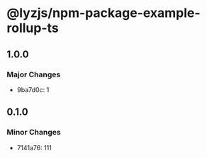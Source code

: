 # @lyzjs/npm-package-example-rollup-ts

## 1.0.0

### Major Changes

- 9ba7d0c: 1

## 0.1.0

### Minor Changes

- 7141a76: 111
